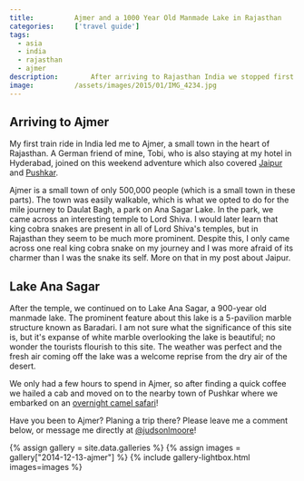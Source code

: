 ```yaml
---
title:			Ajmer and a 1000 Year Old Manmade Lake in Rajasthan
categories:		['travel guide']
tags:
  - asia
  - india
  - rajasthan
  - ajmer
description:		After arriving to Rajasthan India we stopped first in Ajmer to charge our batteries and see one of the world's oldest manmade structures.
image:			/assets/images/2015/01/IMG_4234.jpg
---
```


## Arriving to Ajmer

My first train ride in India led me to Ajmer, a small town in the heart of Rajasthan. A German friend of mine, Tobi, who is also staying at my hotel in Hyderabad, joined on this weekend adventure which also covered [Jaipur](/jaipur/) and [Pushkar](/pushkar/).

Ajmer is a small town of only 500,000 people (which is a small town in these parts). The town was easily walkable, which is what we opted to do for the mile journey to Daulat Bagh, a park on Ana Sagar Lake. In the park, we came across an interesting temple to Lord Shiva. I would later learn that king cobra snakes are present in all of Lord Shiva's temples, but in Rajasthan they seem to be much more prominent. Despite this, I only came across one real king cobra snake on my journey and I was more afraid of its charmer than I was the snake its self. More on that in my post about Jaipur.

## Lake Ana Sagar

After the temple, we continued on to Lake Ana Sagar, a 900-year old manmade lake. The prominent feature about this lake is a 5-pavilion marble structure known as Baradari. I am not sure what the significance of this site is, but it's expanse of white marble overlooking the lake is beautiful; no wonder the tourists flourish to this site. The weather was perfect and the fresh air coming off the lake was a welcome reprise from the dry air of the desert.

We only had a few hours to spend in Ajmer, so after finding a quick coffee we hailed a cab and moved on to the nearby town of Pushkar where we embarked on an [overnight camel safari](/pushkar/)!

Have you been to Ajmer? Planing a trip there? Please leave me a comment below, or message me directly at [@judsonlmoore](https://twitter.com/judsonlmoore)!

{% assign gallery = site.data.galleries %}
{% assign images = gallery["2014-12-13-ajmer"] %}
{% include gallery-lightbox.html images=images %}
